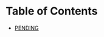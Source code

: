 # Table of Contents

* [PENDING](https://github.com/alejoalvarez/Java-Exercises/blob/main/Exercise-JSON/Gson/exercise1.md)

